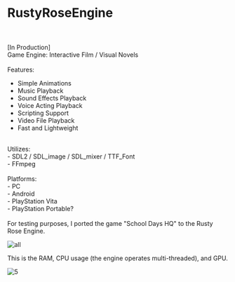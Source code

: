 # RustyRoseEngine
<br><br>
[In Production]<br>
Game Engine: Interactive Film / Visual Novels<br>
<br>
Features:<br>
- Simple Animations<br>
- Music Playback<br>
- Sound Effects Playback<br>
- Voice Acting Playback<br>
- Scripting Support<br>
- Video File Playback<br>
- Fast and Lightweight<br>
<br>
Utilizes:<br>
- SDL2 / SDL_image / SDL_mixer / TTF_Font<br>
- FFmpeg<br>
<br>
Platforms:<br>
- PC<br>
- Android<br>
- PlayStation Vita<br>
- PlayStation Portable?<br>
<br>
For testing purposes, I ported the game "School Days HQ" to the Rusty Rose Engine.

![all](https://github.com/Wiktor-Wewe/RustyRoseEngine/assets/86562675/1a5e067c-6a07-4b7c-8fec-0ad20fb3178d)

This is the RAM, CPU usage (the engine operates multi-threaded), and GPU.

![5](https://github.com/Wiktor-Wewe/RustyRoseEngine/assets/86562675/05fa9dba-7996-4389-9e4a-0e5162f8b539)
